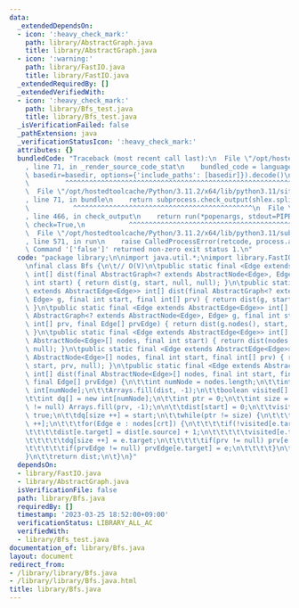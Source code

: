 ```yaml
---
data:
  _extendedDependsOn:
  - icon: ':heavy_check_mark:'
    path: library/AbstractGraph.java
    title: library/AbstractGraph.java
  - icon: ':warning:'
    path: library/FastIO.java
    title: library/FastIO.java
  _extendedRequiredBy: []
  _extendedVerifiedWith:
  - icon: ':heavy_check_mark:'
    path: library/Bfs_test.java
    title: library/Bfs_test.java
  _isVerificationFailed: false
  _pathExtension: java
  _verificationStatusIcon: ':heavy_check_mark:'
  attributes: {}
  bundledCode: "Traceback (most recent call last):\n  File \"/opt/hostedtoolcache/Python/3.11.2/x64/lib/python3.11/site-packages/onlinejudge_verify/documentation/build.py\"\
    , line 71, in _render_source_code_stat\n    bundled_code = language.bundle(stat.path,\
    \ basedir=basedir, options={'include_paths': [basedir]}).decode()\n          \
    \         ^^^^^^^^^^^^^^^^^^^^^^^^^^^^^^^^^^^^^^^^^^^^^^^^^^^^^^^^^^^^^^^^^^^^^^^^^^^^^^^^^\n\
    \  File \"/opt/hostedtoolcache/Python/3.11.2/x64/lib/python3.11/site-packages/onlinejudge_verify/languages/user_defined.py\"\
    , line 71, in bundle\n    return subprocess.check_output(shlex.split(command))\n\
    \           ^^^^^^^^^^^^^^^^^^^^^^^^^^^^^^^^^^^^^^^^^^^^^\n  File \"/opt/hostedtoolcache/Python/3.11.2/x64/lib/python3.11/subprocess.py\"\
    , line 466, in check_output\n    return run(*popenargs, stdout=PIPE, timeout=timeout,\
    \ check=True,\n           ^^^^^^^^^^^^^^^^^^^^^^^^^^^^^^^^^^^^^^^^^^^^^^^^^^^^^^^^^\n\
    \  File \"/opt/hostedtoolcache/Python/3.11.2/x64/lib/python3.11/subprocess.py\"\
    , line 571, in run\n    raise CalledProcessError(retcode, process.args,\nsubprocess.CalledProcessError:\
    \ Command '['false']' returned non-zero exit status 1.\n"
  code: "package library;\n\nimport java.util.*;\nimport library.FastIO;\nimport library.AbstractGraph;\n\
    \nfinal class Bfs {\n\t// O(V)\n\tpublic static final <Edge extends AbstractEdge<Edge>>\
    \ int[] dist(final AbstractGraph<? extends AbstractNode<Edge>, Edge> g, final\
    \ int start) { return dist(g, start, null, null); }\n\tpublic static final <Edge\
    \ extends AbstractEdge<Edge>> int[] dist(final AbstractGraph<? extends AbstractNode<Edge>,\
    \ Edge> g, final int start, final int[] prv) { return dist(g, start, prv, null);\
    \ }\n\tpublic static final <Edge extends AbstractEdge<Edge>> int[] dist(final\
    \ AbstractGraph<? extends AbstractNode<Edge>, Edge> g, final int start, final\
    \ int[] prv, final Edge[] prvEdge) { return dist(g.nodes(), start, prv, prvEdge);\
    \ }\n\tpublic static final <Edge extends AbstractEdge<Edge>> int[] dist(final\
    \ AbstractNode<Edge>[] nodes, final int start) { return dist(nodes, start, null,\
    \ null); }\n\tpublic static final <Edge extends AbstractEdge<Edge>> int[] dist(final\
    \ AbstractNode<Edge>[] nodes, final int start, final int[] prv) { return dist(nodes,\
    \ start, prv, null); }\n\tpublic static final <Edge extends AbstractEdge<Edge>>\
    \ int[] dist(final AbstractNode<Edge>[] nodes, final int start, final int[] prv,\
    \ final Edge[] prvEdge) {\n\t\tint numNode = nodes.length;\n\t\tint dist[] = new\
    \ int[numNode];\n\t\tArrays.fill(dist, -1);\n\t\tboolean visited[] = new boolean[numNode];\n\
    \t\tint dq[] = new int[numNode];\n\t\tint ptr = 0;\n\t\tint size = 0;\n\t\tif(prv\
    \ != null) Arrays.fill(prv, -1);\n\n\t\tdist[start] = 0;\n\t\tvisited[start] =\
    \ true;\n\t\tdq[size ++] = start;\n\t\twhile(ptr != size) {\n\t\t\tint crt = dq[ptr\
    \ ++];\n\t\t\tfor(Edge e : nodes[crt]) {\n\t\t\t\tif(!visited[e.target]) {\n\t\
    \t\t\t\tdist[e.target] = dist[e.source] + 1;\n\t\t\t\t\tvisited[e.target] = true;\n\
    \t\t\t\t\tdq[size ++] = e.target;\n\t\t\t\t\tif(prv != null) prv[e.target] = e.source;\n\
    \t\t\t\t\tif(prvEdge != null) prvEdge[e.target] = e;\n\t\t\t\t}\n\t\t\t}\n\t\t\
    }\n\t\treturn dist;\n\t}\n}"
  dependsOn:
  - library/FastIO.java
  - library/AbstractGraph.java
  isVerificationFile: false
  path: library/Bfs.java
  requiredBy: []
  timestamp: '2023-03-25 18:52:00+09:00'
  verificationStatus: LIBRARY_ALL_AC
  verifiedWith:
  - library/Bfs_test.java
documentation_of: library/Bfs.java
layout: document
redirect_from:
- /library/library/Bfs.java
- /library/library/Bfs.java.html
title: library/Bfs.java
---
```

